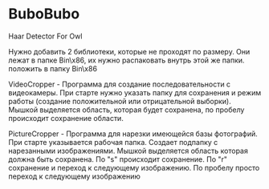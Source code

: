 BuboBubo
========

Haar Detector For Owl

Нужно добавить 2 библиотеки, которые не проходят по размеру. Они лежат в папке Bin\x86, их нужно распаковать внутрь этой же папки.
положить в папку Bin\x86

 VideoCropper - Программа для создание последовательности с видеокамеры. При старте нужно указать папку для сохранения и режим работы (создание положительной или отрицательной выборки). Мышкой выделяется область, которая будет сохранена, по пробелу происходит сохранение области.
 
PictureCropper - Программа для нарезки имеющейся базы фотографий. При старте указывается рабочая папка. Создает подпапку с нарезанными изображениями. Мышкой выделяется область которая должна быть сохранена. По "s" происходит сохранение. По "r" сохранение и переход к следующему изображению. По пробелу просто переход к следующему изображению
